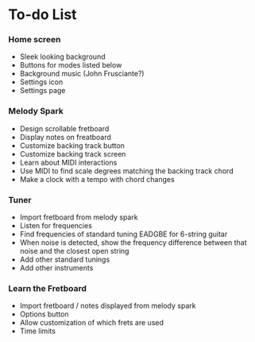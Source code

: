 # To-do List

### Home screen
- Sleek looking background
- Buttons for modes listed below
- Background music (John Frusciante?)
- Settings icon
- Settings page

### Melody Spark
- Design scrollable fretboard
- Display notes on freatboard
- Customize backing track button
- Customize backing track screen
- Learn about MIDI interactions
- Use MIDI to find scale degrees matching the backing track chord
- Make a clock with a tempo with chord changes

### Tuner
- Import fretboard from melody spark
- Listen for frequencies
- Find frequencies of standard tuning EADGBE for 6-string guitar
- When noise is detected, show the frequency difference between that noise and the closest open string
- Add other standard tunings
- Add other instruments

### Learn the Fretboard
- Import fretboard / notes displayed from melody spark
- Options button
- Allow customization of which frets are used
- Time limits